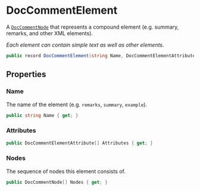 # DocCommentElement
A [`DocCommentNode`](./DocCommentNode.md) that represents a compound element (e.g. summary, remarks, and other XML elements).

_Each element can contain simple text as well as other elements._

```cs
public record DocCommentElement(string Name, DocCommentElementAttribute[] Attributes, DocCommentNode[] Nodes) : DocCommentNode
```

## Properties
### Name
The name of the element (e.g. `remarks`, `summary`, `example`).

```cs
public string Name { get; }
```

### Attributes
```cs
public DocCommentElementAttribute[] Attributes { get; }
```

### Nodes
The sequence of nodes this element consists of.

```cs
public DocCommentNode[] Nodes { get; }
```

